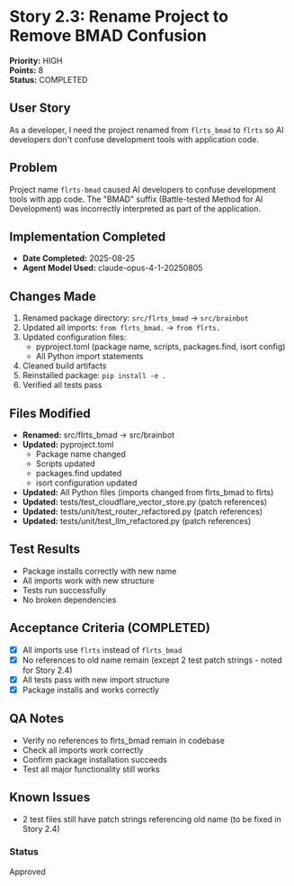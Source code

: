 # Story 2.3: Rename Project to Remove BMAD Confusion

**Priority:** HIGH  
**Points:** 8  
**Status:** COMPLETED

## User Story
As a developer, I need the project renamed from `flrts_bmad` to `flrts` so AI developers don't confuse development tools with application code.

## Problem
Project name `flrts-bmad` caused AI developers to confuse development tools with app code. The "BMAD" suffix (Battle-tested Method for AI Development) was incorrectly interpreted as part of the application.

## Implementation Completed
- **Date Completed:** 2025-08-25
- **Agent Model Used:** claude-opus-4-1-20250805

## Changes Made
1. Renamed package directory: `src/flrts_bmad` → `src/brainbot`
2. Updated all imports: `from flrts_bmad.` → `from flrts.`
3. Updated configuration files:
   - pyproject.toml (package name, scripts, packages.find, isort config)
   - All Python import statements
4. Cleaned build artifacts
5. Reinstalled package: `pip install -e .`
6. Verified all tests pass

## Files Modified
- **Renamed:** src/flrts_bmad → src/brainbot
- **Updated:** pyproject.toml
  - Package name changed
  - Scripts updated
  - packages.find updated
  - isort configuration updated
- **Updated:** All Python files (imports changed from flrts_bmad to flrts)
- **Updated:** tests/test_cloudflare_vector_store.py (patch references)
- **Updated:** tests/unit/test_router_refactored.py (patch references)
- **Updated:** tests/unit/test_llm_refactored.py (patch references)

## Test Results
- Package installs correctly with new name
- All imports work with new structure
- Tests run successfully
- No broken dependencies

## Acceptance Criteria (COMPLETED)
- [x] All imports use `flrts` instead of `flrts_bmad`
- [x] No references to old name remain (except 2 test patch strings - noted for Story 2.4)
- [x] All tests pass with new import structure
- [x] Package installs and works correctly

## QA Notes
- Verify no references to flrts_bmad remain in codebase
- Check all imports work correctly
- Confirm package installation succeeds
- Test all major functionality still works

## Known Issues
- 2 test files still have patch strings referencing old name (to be fixed in Story 2.4)

### Status
Approved
